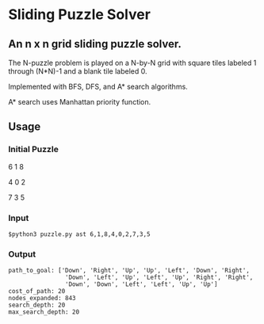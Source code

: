 # Sliding Puzzle Solver

## An n x n grid sliding puzzle solver.

The N-puzzle problem is played on a N-by-N grid with square tiles labeled 1 through (N*N)-1 and a blank tile labeled 0.

Implemented with BFS, DFS, and A* search algorithms.

A* search uses Manhattan priority function.

## Usage
### Initial Puzzle
6 1 8

4 0 2

7 3 5
### Input
```
$python3 puzzle.py ast 6,1,8,4,0,2,7,3,5
```
### Output
```
path_to_goal: ['Down', 'Right', 'Up', 'Up', 'Left', 'Down', 'Right',
                'Down', 'Left', 'Up', 'Left', 'Up', 'Right', 'Right', 
                'Down', 'Down', 'Left', 'Left', 'Up', 'Up']
cost_of_path: 20
nodes_expanded: 843
search_depth: 20
max_search_depth: 20
```
